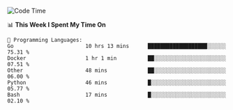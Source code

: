 <!--START_SECTION:waka-->
![Code Time](http://img.shields.io/badge/Code%20Time-631%20hrs%2048%20mins-blue)

📊 **This Week I Spent My Time On** 

```text
💬 Programming Languages: 
Go                       10 hrs 13 mins      ███████████████████░░░░░░   75.31 % 
Docker                   1 hr 1 min          ██░░░░░░░░░░░░░░░░░░░░░░░   07.51 % 
Other                    48 mins             ██░░░░░░░░░░░░░░░░░░░░░░░   06.00 % 
Python                   46 mins             █░░░░░░░░░░░░░░░░░░░░░░░░   05.77 % 
Bash                     17 mins             █░░░░░░░░░░░░░░░░░░░░░░░░   02.10 % 
```


<!--END_SECTION:waka-->